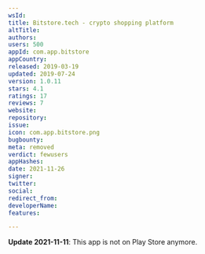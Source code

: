 ```yaml
---
wsId: 
title: Bitstore.tech - crypto shopping platform
altTitle: 
authors: 
users: 500
appId: com.app.bitstore
appCountry: 
released: 2019-03-19
updated: 2019-07-24
version: 1.0.11
stars: 4.1
ratings: 17
reviews: 7
website: 
repository: 
issue: 
icon: com.app.bitstore.png
bugbounty: 
meta: removed
verdict: fewusers
appHashes: 
date: 2021-11-26
signer: 
twitter: 
social: 
redirect_from: 
developerName: 
features: 

---
```


**Update 2021-11-11**: This app is not on Play Store anymore.


